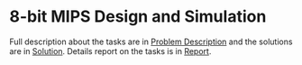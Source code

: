 # 8-bit MIPS Design and Simulation

Full description about the tasks are in [Problem Description](https://github.com/Shukti042/Computer-Architecture/blob/master/8-bit%20MIPS%20Design%20and%20Simulation/MIPS%20Spec.pdf) and the solutions are in [Solution](https://github.com/Shukti042/Operating-System/tree/master/Nachos%201/Solutions). Details report on the tasks is in [Report](https://github.com/Shukti042/Operating-System/blob/master/Nachos%201/Report.pdf). 
